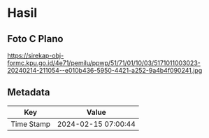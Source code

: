 # Hasil

## Foto C Plano

https://sirekap-obj-formc.kpu.go.id/4e71/pemilu/ppwp/51/71/01/10/03/5171011003023-20240214-211054--e010b436-5950-4421-a252-9a4b4f090241.jpg


## Metadata

| Key        | Value               |
| ---------- | ------------------- |
| Time Stamp | 2024-02-15 07:00:44 |



